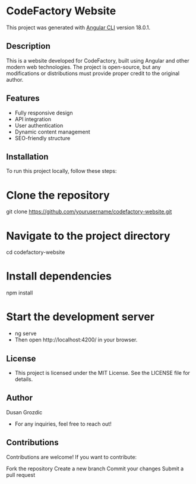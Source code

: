 # CodeFactory Website

This project was generated with [Angular CLI](https://github.com/angular/angular-cli) version 18.0.1.

## Description
This is a website developed for CodeFactory, built using Angular and other modern web technologies. The project is open-source, but any modifications or distributions must provide proper credit to the original author.

## Features
- Fully responsive design
- API integration
- User authentication
- Dynamic content management
- SEO-friendly structure

## Installation

To run this project locally, follow these steps:
# Clone the repository
git clone https://github.com/yourusername/codefactory-website.git

# Navigate to the project directory
cd codefactory-website

# Install dependencies
npm install

# Start the development server
- ng serve
- Then open http://localhost:4200/ in your browser.

## License
- This project is licensed under the MIT License. See the LICENSE file for details.

## Author
Dusan Grozdic
- For any inquiries, feel free to reach out!

## Contributions
Contributions are welcome! If you want to contribute:

Fork the repository
Create a new branch
Commit your changes
Submit a pull request
